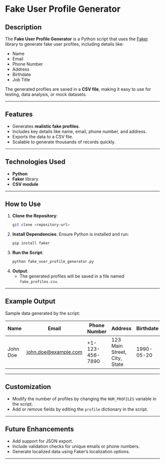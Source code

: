 # Fake User Profile Generator

## Description
The **Fake User Profile Generator** is a Python script that uses the [Faker](https://faker.readthedocs.io/en/master/) library to generate fake user profiles, including details like:
- Name
- Email
- Phone Number
- Address
- Birthdate
- Job Title

The generated profiles are saved in a **CSV file**, making it easy to use for testing, data analysis, or mock datasets.

---

## Features
- Generates **realistic fake profiles**.
- Includes key details like name, email, phone number, and address.
- Exports the data to a CSV file.
- Scalable to generate thousands of records quickly.

---

## Technologies Used
- **Python**
- **Faker** library
- **CSV module**

---

## How to Use
1. **Clone the Repository**:
   ```bash
   git clone <repository-url>
   ```
2. **Install Dependencies**:
   Ensure Python is installed and run:
   ```bash
   pip install faker
   ```
3. **Run the Script**:
   ```bash
   python fake_user_profile_generator.py
   ```
4. **Output**:
   - The generated profiles will be saved in a file named `fake_profiles.csv`.

---

## Example Output
Sample data generated by the script:

| Name             | Email               | Phone Number     | Address                        | Birthdate  | Job              |
|-------------------|---------------------|------------------|--------------------------------|------------|------------------|
| John Doe          | john.doe@example.com | +1-123-456-7890  | 123 Main Street, City, State   | 1990-05-20 | Software Engineer|

---

## Customization
- Modify the number of profiles by changing the `NUM_PROFILES` variable in the script.
- Add or remove fields by editing the `profile` dictionary in the script.

---

## Future Enhancements
- Add support for JSON export.
- Include validation checks for unique emails or phone numbers.
- Generate localized data using Faker’s localization options.

---

